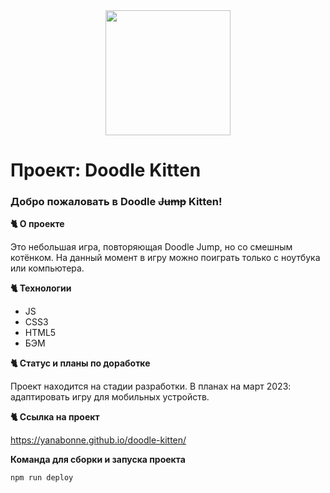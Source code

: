 <div align="center">
  <img src="https://media.giphy.com/media/117IVXpuqIITx6/giphy.gif" width="200"/>
</div>

# Проект: Doodle Kitten

### Добро пожаловать в Doodle ~~Jump~~ Kitten!

**:cat2: О проекте**

Это небольшая игра, повторяющая Doodle Jump, но со смешным котёнком. На данный момент в игру можно поиграть только с ноутбука или компьютера.

**:cat2: Технологии**

- JS
- CSS3
- HTML5
- БЭМ

**:cat2: Статус и планы по доработке**

Проект находится на стадии разработки. В планах на март 2023: адаптировать игру для мобильных устройств.

**:cat2: Ссылка на проект**

https://yanabonne.github.io/doodle-kitten/

**Команда для сборки и запуска проекта**

```
npm run deploy
```
